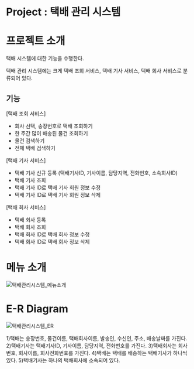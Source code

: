 # Project : 택배 관리 시스템

# 프로젝트 소개

택배 시스템에 대한 기능을 수행한다.

택배 관리 시스템에는 크게 택배 조회 서비스, 택배 기사 서비스, 택배 회사 서비스로 분류되어 있다.

## 기능

[택배 조회 서비스]

- 회사 선택, 송장번호로 택배 조회하기
- 한 주간 많이 배송된 물건 조회하기
- 물건 검색하기
- 전체 택배 검색하기

[택배 기사 서비스]

- 택배 기사 신규 등록 (택배기사ID, 기사이름, 담당지역, 전화번호, 소속회사ID)
- 택배 기사 조회
- 택배 기사 ID로 택배 기사 회원 정보 수정
- 택배 기사 ID로 택배 기사 회원 정보 삭제

[택배 회사 서비스]

- 택배 회사 등록
- 택배 회사 조회
- 택배 회사 ID로 택배 회사 정보 수정
- 택배 회사 ID로 택배 회사 정보 삭제

# 메뉴 소개

![택배관리시스템_메뉴소개](https://user-images.githubusercontent.com/75442105/175776826-1d57b88b-7a26-4c18-9929-6679c01ce9ce.png)

# E-R Diagram

![택배관리시스템_ER](https://user-images.githubusercontent.com/75442105/175776832-9679dac7-0108-4302-b355-2eafa0ff7213.jpg)

1)택배는 송장번호, 물건이름, 택배회사이름, 발송인, 수신인, 주소, 배송날짜를 가진다.
2)택배기사는 택배기사ID, 기사이름, 담당지역, 전화번호를 가진다.
3)택배회사는 회사번호, 회사이름, 회사전화번호를 가진다.
4)택배는 택배를 배송하는 택배기사가 하나씩 있다.
5)택배기사는 하나의 택배회사에 소속되어 있다.

